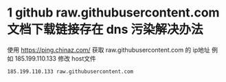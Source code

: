 # 1 github raw.githubusercontent.com 文档下载链接存在 dns 污染解决办法
使用 https://ping.chinaz.com/ 获取 raw.githubusercontent.com 的 ip地址 例如 185.199.110.133
修改 host文件
```
185.199.110.133 raw.githubusercontent.com
```
